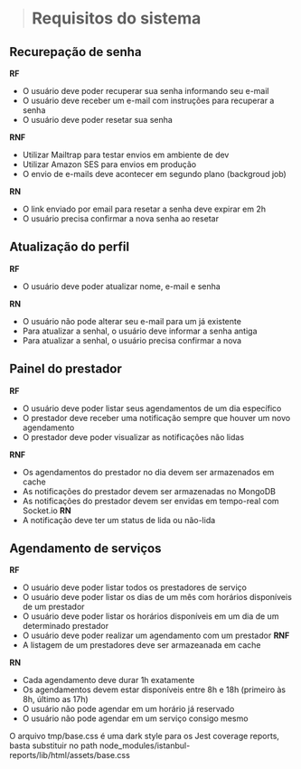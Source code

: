 > # Requisitos do sistema

## Recurepação de senha

**RF**

- O usuário deve poder recuperar sua senha informando seu e-mail
- O usuário deve receber um e-mail com instruções para recuperar a senha
- O usuário deve poder resetar sua senha

**RNF**

- Utilizar Mailtrap para testar envios em ambiente de dev
- Utilizar Amazon SES para envios em produção
- O envio de e-mails deve acontecer em segundo plano (backgroud job)

**RN**

- O link enviado por email para resetar a senha deve expirar em 2h
- O usuário precisa confirmar a nova senha ao resetar

## Atualização do perfil

**RF**

- O usuário deve poder atualizar nome, e-mail e senha

**RN**

- O usuário não pode alterar seu e-mail para um já existente
- Para atualizar a senhal, o usuário deve informar a senha antiga
- Para atualizar a senhal, o usuário precisa confirmar a nova

## Painel do prestador

**RF**

- O usuário deve poder listar seus agendamentos de um dia específico
- O prestador deve receber uma notificação sempre que houver um novo agendamento
- O prestador deve poder visualizar as notificações não lidas

**RNF**

- Os agendamentos do prestador no dia devem ser armazenados em cache
- As notificações do prestador devem ser armazenadas no MongoDB
- As notificações do prestador devem ser envidas em tempo-real com Socket.io
  **RN**
- A notificação deve ter um status de lida ou não-lida

## Agendamento de serviços

**RF**

- O usuário deve poder listar todos os prestadores de serviço
- O usuário deve poder listar os dias de um mês com horários disponíveis de um prestador
- O usuário deve poder listar os horários disponíveis em um dia de um determinado prestador
- O usuário deve poder realizar um agendamento com um prestador
  **RNF**
- A listagem de um prestadores deve ser armazeanada em cache

**RN**

- Cada agendamento deve durar 1h exatamente
- Os agendamentos devem estar disponíveis entre 8h e 18h (primeiro às 8h, último as 17h)
- O usuário não pode agendar em um horário já reservado
- O usuário não pode agendar em um serviço consigo mesmo

O arquivo tmp/base.css é uma dark style para os Jest coverage reports, basta substituir no path
node_modules/istanbul-reports/lib/html/assets/base.css
